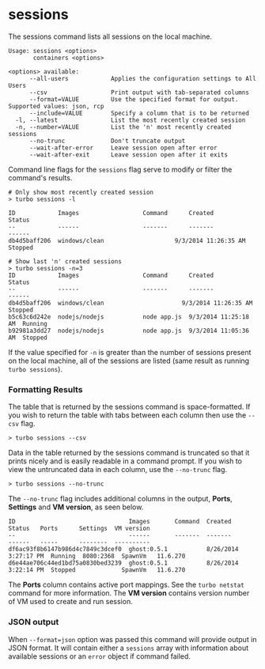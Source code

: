 # sessions

The sessions command lists all sessions on the local machine.  

```
Usage: sessions <options>
       containers <options>

<options> available:
      --all-users            Applies the configuration settings to All Users
      --csv                  Print output with tab-separated columns
      --format=VALUE         Use the specified format for output. Supported values: json, rcp
      --include=VALUE        Specify a column that is to be returned
  -l, --latest               List the most recently created session
  -n, --number=VALUE         List the 'n' most recently created sessions
      --no-trunc             Don't truncate output
      --wait-after-error     Leave session open after error
      --wait-after-exit      Leave session open after it exits
```

Command line flags for the `sessions` flag serve to modify or filter the command's results. 

```
# Only show most recently created session
> turbo sessions -l

ID            Images                  Command      Created               Status
--            ------                  -------      -------               ------
db4d5baff206  windows/clean                    9/3/2014 11:26:35 AM  Stopped

# Show last 'n' created sessions
> turbo sessions -n=3
ID            Images                  Command      Created               Status
--            ------                  -------      -------               ------
db4d5baff206  windows/clean                      9/3/2014 11:26:35 AM  Stopped
b5c63c6d242e  nodejs/nodejs           node app.js  9/3/2014 11:25:18 AM  Running
b92981a3dd27  nodejs/nodejs           node app.js  9/3/2014 11:05:36 AM  Stopped
```

If the value specified for `-n` is greater than the number of sessions present on the local machine, all of the sessions are listed (same result as running `turbo sessions`). 

### Formatting Results

The table that is returned by the sessions command is space-formatted. If you wish to return the table with tabs between each column then use the `--csv` flag. 

```
> turbo sessions --csv
```

Data in the table returned by the sessions command is truncated so that it prints nicely and is easily readable in a command prompt. If you wish to view the untruncated data in each column, use the `--no-trunc` flag. 

```
> turbo sessions --no-trunc
```

The `--no-trunc` flag includes additional columns in the output, **Ports**, **Settings** and **VM version**, as seen below.

	ID                                Images       Command  Created               Status   Ports      Settings  VM version
	--                                ------       -------  -------               ------   -----      --------  ----------
	df6ac93f8b6147b986d4c7849c3dcef0  ghost:0.5.1           8/26/2014 3:27:17 PM  Running  8080:2368  SpawnVm   11.6.270
	d6e44ae706c44ed1bd75a0830bed3239  ghost:0.5.1           8/26/2014 3:22:14 PM  Stopped             SpawnVm   11.6.270

The **Ports** column contains active port mappings. See the `turbo netstat` command for more information. The **VM version** contains version number of VM used to create and run session.

### JSON output

When `--format=json` option was passed this command will provide output in JSON format. It will contain either a `sessions` array with information about available sessions or an `error` object if command failed.